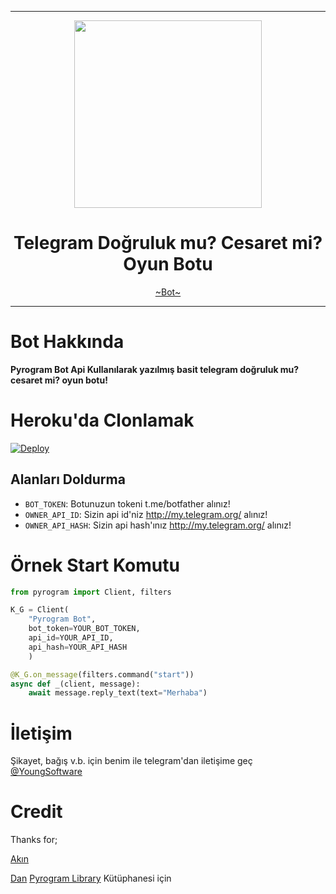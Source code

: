 
----

<div align="center">
  <img src="https://github.com/AkinYoungSoftware/TgEglenceBot/raw/master/logo.png" width="300" height="300">
  <h1>Telegram Doğruluk mu? Cesaret mi? Oyun Botu</h1>
</div>
<p align="center">
        <a href="https://telegram.dog/TgEglence_Bot">~Bot~</a>
</p>

----

# Bot Hakkında
**Pyrogram Bot Api Kullanılarak yazılmış basit telegram doğruluk mu? cesaret mi? oyun botu!**

# Heroku'da Clonlamak

[![Deploy](https://www.herokucdn.com/deploy/button.svg)](https://heroku.com/deploy?template=https://github.com/Kadavratv/irem)

## Alanları Doldurma
* ``BOT_TOKEN``: Botunuzun tokeni t.me/botfather alınız!
* ``OWNER_API_ID``: Sizin api id'niz http://my.telegram.org/ alınız!
* ``OWNER_API_HASH``: Sizin api hash'ınız http://my.telegram.org/ alınız!


# Örnek Start Komutu
```python
from pyrogram import Client, filters

K_G = Client(
    "Pyrogram Bot",
    bot_token=YOUR_BOT_TOKEN,
    api_id=YOUR_API_ID,
    api_hash=YOUR_API_HASH
    )

@K_G.on_message(filters.command("start"))
async def _(client, message):
    await message.reply_text(text="Merhaba")
```

# İletişim
Şikayet, bağış v.b. için benim ile telegram'dan iletişime geç [@YoungSoftware](https://t.me/YoungSoftware)


# Credit
Thanks for;

[Akın](https://github.com/AkinYoungSoftware)

[Dan](https://telegram.dog/haskell) [Pyrogram Library](https://github.com/pyrogram/pyrogram) Kütüphanesi için
